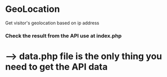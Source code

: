 # GeoLocation
Get visitor's geolocation based on ip address

### Check the result from the API use at index.php
# --> data.php file is the only thing you need to get the API data

